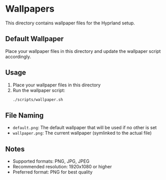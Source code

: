 # Wallpapers

This directory contains wallpaper files for the Hyprland setup.

## Default Wallpaper

Place your wallpaper files in this directory and update the wallpaper script accordingly.

## Usage

1. Place your wallpaper files in this directory
2. Run the wallpaper script:
   ```bash
   ./scripts/wallpaper.sh
   ```

## File Naming

- `default.png`: The default wallpaper that will be used if no other is set
- `wallpaper.png`: The current wallpaper (symlinked to the actual file)

## Notes

- Supported formats: PNG, JPG, JPEG
- Recommended resolution: 1920x1080 or higher
- Preferred format: PNG for best quality
